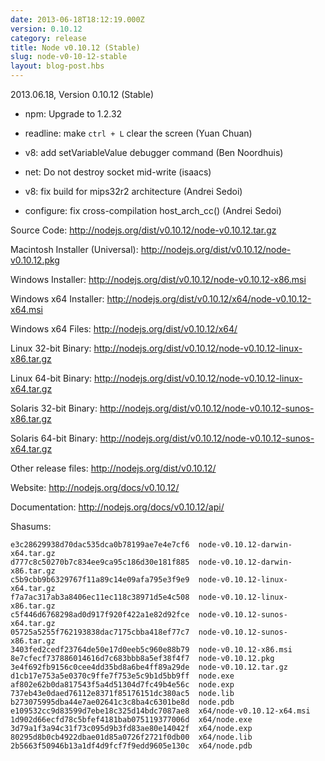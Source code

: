 ```yaml
---
date: 2013-06-18T18:12:19.000Z
version: 0.10.12
category: release
title: Node v0.10.12 (Stable)
slug: node-v0-10-12-stable
layout: blog-post.hbs
---
```


2013.06.18, Version 0.10.12 (Stable)

* npm: Upgrade to 1.2.32

* readline: make `ctrl + L` clear the screen (Yuan Chuan)

* v8: add setVariableValue debugger command (Ben Noordhuis)

* net: Do not destroy socket mid-write (isaacs)

* v8: fix build for mips32r2 architecture (Andrei Sedoi)

* configure: fix cross-compilation host_arch_cc() (Andrei Sedoi)


Source Code: http://nodejs.org/dist/v0.10.12/node-v0.10.12.tar.gz

Macintosh Installer (Universal): http://nodejs.org/dist/v0.10.12/node-v0.10.12.pkg

Windows Installer: http://nodejs.org/dist/v0.10.12/node-v0.10.12-x86.msi

Windows x64 Installer: http://nodejs.org/dist/v0.10.12/x64/node-v0.10.12-x64.msi

Windows x64 Files: http://nodejs.org/dist/v0.10.12/x64/

Linux 32-bit Binary: http://nodejs.org/dist/v0.10.12/node-v0.10.12-linux-x86.tar.gz

Linux 64-bit Binary: http://nodejs.org/dist/v0.10.12/node-v0.10.12-linux-x64.tar.gz

Solaris 32-bit Binary: http://nodejs.org/dist/v0.10.12/node-v0.10.12-sunos-x86.tar.gz

Solaris 64-bit Binary: http://nodejs.org/dist/v0.10.12/node-v0.10.12-sunos-x64.tar.gz

Other release files: http://nodejs.org/dist/v0.10.12/

Website: http://nodejs.org/docs/v0.10.12/

Documentation: http://nodejs.org/docs/v0.10.12/api/

Shasums:

```
e3c28629938d70dac535dca0b78199ae7e4e7cf6  node-v0.10.12-darwin-x64.tar.gz
d777c8c50270b7c834ee9ca95c186d30e181f885  node-v0.10.12-darwin-x86.tar.gz
c5b9cbb9b6329767f11a89c14e09afa795e3f9e9  node-v0.10.12-linux-x64.tar.gz
f7a7ac317ab3a8406ec11ec118c38971d5e4c508  node-v0.10.12-linux-x86.tar.gz
c5f446d6768298ad0d917f920f422a1e82d92fce  node-v0.10.12-sunos-x64.tar.gz
05725a5255f762193838dac7175cbba418ef77c7  node-v0.10.12-sunos-x86.tar.gz
3403fed2cedf23764de50e17d0eeb5c960e88b79  node-v0.10.12-x86.msi
8e7cfecf737886014616d7c683bbb8a5ef38f4f7  node-v0.10.12.pkg
3e4f692fb9156c0cee4dd35bd8a6be4ff89a29de  node-v0.10.12.tar.gz
d1cb17e753a5e0370c9ffe7f753e5c9b1d5bb9ff  node.exe
af802e62b0da817543f5a4d51304d7fc49b4e56c  node.exp
737eb43e0daed76112e8371f85176151dc380ac5  node.lib
b273075995dba44e7ae02641c3c8ba4c6301be8d  node.pdb
e109532cc9d83599d7ebe18c325d14bdc7087ae8  x64/node-v0.10.12-x64.msi
1d902d66ecfd78c5bfef4181bab075119377006d  x64/node.exe
3d79a1f3a94c31f73c095d9b3fd83ae80e14042f  x64/node.exp
80295d8b0cb4922dbae01d85a0726f2721f0db00  x64/node.lib
2b5663f50946b13a1df4d9fcf7f9edd9605e130c  x64/node.pdb
```
